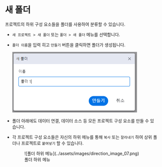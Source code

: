 # 새 폴더

프로젝트의 하위 구성 요소들을 폴더를 사용하여 분류할 수 있습니다.

- `새 프로젝트 > 새 폴더` 또는 `폴더 > 새 폴더` 메뉴를 선택합니다.
- `폴더 이름`을 입력 히고 `만들기` 버튼을 클릭하면 폴더가 생성됩니다.

    ![XDV 홈화면](../assets/images/direction_image_06.png)

- 폴더 아래에도 데이터 연결, 데이터 소스 등 모든 프로젝트 구성 요소를 만들 수 있습니다.
- 각 프로젝트 구성 요소들은 자신의 하위 메뉴를 통해 `복사` 또는 `잘라내기` 하여 상위 폴더나 프로젝트로 `붙여넣기` 할 수 있습니다.

    <figure markdown>
      ![폴더 하위 메뉴](../assets/images/direction_image_07.png)
      <figcaption>폴더 하위 메뉴</figcaption>
    </figure>
